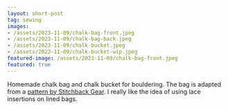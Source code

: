 ```yaml
---
layout: short-post
tag: sewing
images:
- /assets/2023-11-09/chalk-bag-front.jpeg
- /assets/2023-11-09/chalk-bag-back.jpeg
- /assets/2023-11-09/chalk-bucket.jpeg
- /assets/2023-11-09/chalk-bucket-wip.jpeg
featured-image: /assets/2023-11-09/chalk-bag-front.jpeg
featured: true
---
```

Homemade chalk bag and chalk bucket for bouldering. <!--more--> The bag is 
adapted from a [pattern by Stitchback Gear](https://www.stitchbackgear.com/patterns/stitchback-chalk-bag-pattern). I really like the idea of using lace insertions on
lined bags.

